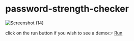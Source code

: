 # password-strength-checker
![Screenshot (14)](https://user-images.githubusercontent.com/69459749/165497396-c8fac405-768e-4381-be7c-34bb1fefbafd.png)

click on the run button if you wish to see a demo👉
[Run](https://codepen.io/psadhithya/pen/abEevgX)

